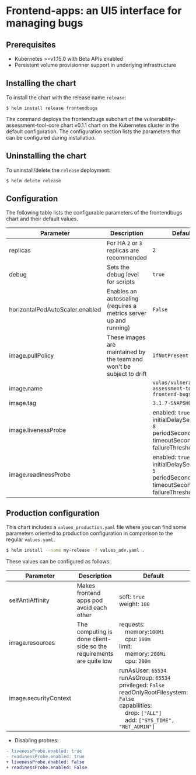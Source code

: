 # Frontend-apps: an UI5 interface for managing bugs

## Prerequisites
-   Kubernetes >=v1.15.0 with Beta APIs enabled
-   Persistent volume provisionner support in underlying infrastructure

## Installing the chart
To install the chart with the release name `release`:
```console
$ helm install release frontendbugs
```

The command deploys the frontendbugs subchart of the vulnerability-assessment-tool-core chart v0.1.1 chart
on the Kubernetes cluster in the default configuration. The configuration section lists
the parameters that can be configured during installation.

## Uninstalling the chart
To uninstall/delete the `release` deployment:
```console
$ helm delete release
```

## Configuration
The following table lists the configurable parameters of the frontendbugs chart and their default values.

| Parameter | Description | Default |
| --- | --- | --- |
| replicas | For HA `2` or `3` replicas are recommended | `2` |
| debug | Sets the debug level for scripts | `true` |
| horizontalPodAutoScaler.enabled | Enables an autoscaling (requires a metrics server up and running) | `False` |
| image.pullPolicy | These images are maintained by the team and won't be subject to drift | `IfNotPresent` |
| image.name |  | `vulas/vulnerability-assessment-tool-frontend-bugs` |
| image.tag |  | `3.1.7-SNAPSHOT-jib` |
| image.livenessProbe |  | enabled: `true`<br>initialDelaySeconds: `8`<br>periodSeconds: `30`<br>timeoutSeconds: `5`<br>failureThreshold: `3` |
| image.readinessProbe |  | enabled: `true`<br>initialDelaySeconds: `5`<br>periodSeconds: `30`<br>timeoutSeconds: `5`<br>failureThreshold: `3` |


## Production configuration
This chart includes a `values_production.yaml` file where you can find some parameters oriented to production configuration in comparison to the regular `values.yaml`.
```sh
$ helm install --name my-release -f values_adv.yaml .
```
These values can be configured as follows:

| Parameter | Description | Default |
| --- | --- | --- |
| selfAntiAffinity | Makes frontend apps pod avoid each other | soft: `true`<br>weight: `100` |
| image.resources | The computing is done client-side so the requirements are quite low | requests:<br>&emsp;memory:`100Mi`<br>&emsp;cpu: `100m`<br>limit:<br>&emsp;memory: `200Mi`<br>&emsp;cpu: `200m` |
| image.securityContext |  | runAsUser: `65534`<br>runAsGroup: `65534`<br>privileged: `False`<br>readOnlyRootFilesystem: `False`<br>capabilities:<br>&emsp;drop: `["ALL"]` <br>&emsp;add: `["SYS_TIME", "NET_ADMIN"]` |

-   Disabling probres:

```diff
- livenessProbe.enabled: true
- readinessProbe.enabled: true
+ livenessProbe.enabled: False
+ readinessProbe.enabled: False
```
